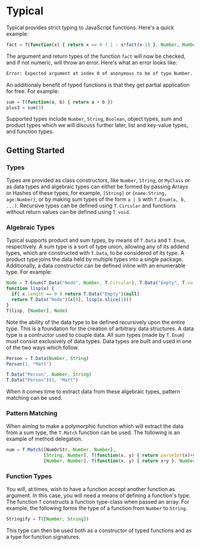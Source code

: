 # Typical
Typical provides strict typing to JavaScript functions. Here's a quick 
example:

```javascript
fact = T(function(x) { return x == 0 ? 1 : x*fact(x-1) }, Number, Number)
```

The argument and return types of the function `fact` will now be checked,
and if not numeric, will throw an error. Here's what an error looks
like:

```sh
Error: Expected argument at index 0 of anonymous to be of type Number.
```

An additionaly benefit of typed functions is that they get partial application
for free. For example:

```javascript
sum = T(function(a, b) { return a + b })
plus3 = sum(3)
```

Supported types include `Number`, `String`, `Boolean`, object types, sum 
and product types which we will discuss further later, list and 
key-value types, and function types.

## Getting Started
### Types
Types are provided as class constructors, like `Number`, `String`, or 
`MyClass` or as data types and algebraic types can either be formed by passing 
Arrays or Hashes of these types, for example, `[String]` or `{name:String, age:Number}`,
or by making sum types of the form `a | b` with `T.Enum(a, b, ...)`. Recursive
types can be defined using `T.Circular` and functions without return values
can be defined using `T.void`.

### Algebraic Types
Typical supports product and sum types, by means of `T.Data` and `T.Enum`,
respectively. A sum type is a sort of type union, allowing any of its
addend types, which are constructed with `T.Data`, to be considered of its type. 
A product type joins the data held by multiple types into a single package. 
Additionally, a data constructor can be defined inline with an enumerable type. 
For example:

```javascript
Node = T.Enum(T.Data("Node", Number, T.Circular), T.Data("Empty", T.void))
function lisp(x) {
  if( x.length == 0 ) return T.Data("Empty")(null)
  return T.Data("Node")(x[0], lisp(x.slice(1)))
}
T(lisp, [Number], Node)
```

Note the ability of the data type to be defined recursively upon the entire
type. This is a foundation for the creation of arbitrary data structures. A
data type is a contructor used to couple data. All sum types (made by `T.Enum`)
must consist exclusively of data types. Data types are built and used in one
of the two ways which follow.

```javascript
Person = T.Data(Number, String)
Person(1, "Matt")
```

```javascript
T.Data("Person", Number, String)
T.Data("Person")(1, "Matt")
```

When it comes time to extract data from these algebraic types, pattern matching
can be used.

### Pattern Matching
When aiming to make a polymorphic function which will extract the data from
a sum type, the `T.Match` function can be used. The following is an example of
method delegation.

```javascript
num = T.Match([NumOrStr, Number, Number],
              [String, Number], T(function(x, y) { return parseInt(x)+y }, String, Number, Number),
              [Number, Number], T(function(x, y) { return x+y }, Number, Number, Number))
```	      


### Function Types
You will, at times, wish to have a function accept another function as
argument. In this case, you will need a means of defining a function's type.
The function `T` constructs a function type-class when passed an array. For example,
the following forms the type of a function from `Number` to `String`.

```javascript
Stringify = T([Number, String])
```

This type can then be used both as a constructor of typed functions and as
a type for function signatures.
